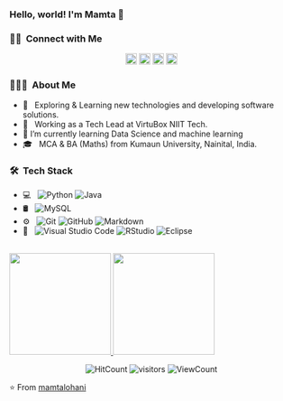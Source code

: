 ###  Hello, world! I'm Mamta  👋

<!--
**mamtalohani/mamtalohani** is a ✨ _special_ ✨ repository because its `README.md` (this file) appears on your GitHub profile.

Here are some ideas to get you started:
-->

<!-- Social links -->
<h3> 🤝🏻 &nbsp;Connect with Me </h3>

<p align='center'>
  <a href="https://www.linkedin.com/in/mamtalohani/"><img height="20" src="https://img.shields.io/badge/LinkedIn-Mamta%20Lohani-blue?style=flat-square&logo=linkedin"></a> 
  <a href="mailto:mamta.lohani@gmail.com"><img height="20" src="https://img.shields.io/badge/Gmail-Mamta%20Lohani-blue?style=flat-square&logo=gmail"></a>
  <a href="https://twitter.com/mamtalohani"><img height="20" src="https://img.shields.io/badge/Twitter-Mamta%20Lohani-blue?style=flat-square&logo=twitter"></a>
  <a href="https://www.instagram.com/mamta.lohani/"><img height="20" src="https://img.shields.io/badge/Instagram-Mamta%20Lohani-blue?style=flat-square&logo=instagram"></a>
<!--   <br>![Mamta's GitHub stats](https://github-readme-stats.vercel.app/api?username=mamtalohani&show_icons=true&theme=radical) -->
</p>



### 👨🏻‍💻 &nbsp;About Me 
 
 - 🤔 &nbsp; Exploring & Learning new technologies and developing software solutions.
 - 💼 &nbsp; Working as a Tech Lead  at VirtuBox NIIT Tech.
 - 🌱 I’m currently learning Data Science and machine learning
 - 🎓 &nbsp; MCA & BA (Maths) from Kumaun University, Nainital, India.
 

### 🛠 &nbsp;Tech Stack 

- 💻 &nbsp;
  ![Python](https://img.shields.io/badge/-Python-333333?style=flat&logo=python)
  ![Java](https://img.shields.io/badge/-Java-333333?style=flat&logo=Java&logoColor=007396)
- 🛢 &nbsp;
  ![MySQL](https://img.shields.io/badge/-MySQL-333333?style=flat&logo=mysql)
- ⚙️ &nbsp;
  ![Git](https://img.shields.io/badge/-Git-333333?style=flat&logo=git)
  ![GitHub](https://img.shields.io/badge/-GitHub-333333?style=flat&logo=github)
  ![Markdown](https://img.shields.io/badge/-Markdown-333333?style=flat&logo=markdown)
- 🔧 &nbsp;
  ![Visual Studio Code](https://img.shields.io/badge/-Visual%20Studio%20Code-333333?style=flat&logo=visual-studio-code&logoColor=007ACC)
  ![RStudio](https://img.shields.io/badge/-RStudio-333333?style=flat&logo=rstudio)
  ![Eclipse](https://img.shields.io/badge/-Eclipse-333333?style=flat&logo=eclipse-ide&logoColor=2C2255)


<br/>

<a href="https://github.com/AVS1508">
  <img height="180em" src="https://github-readme-stats.vercel.app/api?username=mamtalohani&theme=buefy&show_icons=true" />
  <img height="180em" src="https://github-readme-stats.vercel.app/api/top-langs/?username=mamtalohani&theme=buefy&layout=compact" />
</a>

<br/>

<p align="center">
  <img alt="HitCount" src="http://hits.dwyl.com/mamtalohani/mamtalohani.svg" />
  <img alt="visitors" src="https://visitor-badge.glitch.me/badge?page_id=mamtalohani.mamtalohani" />
  <!-- https://github.com/wesky93/views this is a clone of the hits -->
  <img alt="ViewCount" src="https://views.whatilearened.today/views/github/mamtalohani/mamtalohani.svg" />
</p>


⭐️ From [mamtalohani](https://github.com/mamtalohani)
